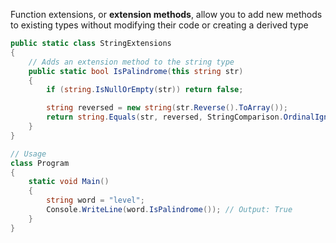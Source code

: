 Function extensions, or **extension methods**, allow you to add new methods to existing types without modifying their code or creating a derived type

```cs
public static class StringExtensions
{
    // Adds an extension method to the string type
    public static bool IsPalindrome(this string str)
    {
        if (string.IsNullOrEmpty(str)) return false;

        string reversed = new string(str.Reverse().ToArray());
        return string.Equals(str, reversed, StringComparison.OrdinalIgnoreCase);
    }
}

// Usage
class Program
{
    static void Main()
    {
        string word = "level";
        Console.WriteLine(word.IsPalindrome()); // Output: True
    }
}

```
